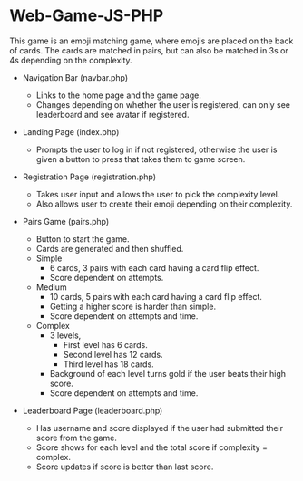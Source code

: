 # Web-Game-JS-PHP
This game is an emoji matching game, where emojis are placed on the back of cards. The cards are matched in pairs, but can also be matched in 3s or 4s depending on the complexity.

- Navigation Bar (navbar.php)
    - Links to the home page and the game page.
    - Changes depending on whether the user is registered, can only see leaderboard and see avatar if registered.

- Landing Page (index.php)
    - Prompts the user to log in if not registered, otherwise the user is given a button to press that takes them to game screen.

- Registration Page (registration.php)
    - Takes user input and allows the user to pick the complexity level.
    - Also allows user to create their emoji depending on their complexity.

- Pairs Game (pairs.php)
    - Button to start the game.
    - Cards are generated and then shuffled.
    - Simple 
        - 6 cards, 3 pairs with each card having a card flip effect.
        - Score dependent on attempts.
    - Medium 
        - 10 cards, 5 pairs with each card having a card flip effect.
        - Getting a higher score is harder than simple.
        - Score dependent on attempts and time.
    - Complex 
        - 3 levels, 
            - First level has 6 cards. 
            - Second level has 12 cards. 
            - Third level has 18 cards.
        - Background of each level turns gold if the user beats their high score.
        - Score dependent on attempts and time.

- Leaderboard Page (leaderboard.php)
    - Has username and score displayed if the user had submitted their score from the game.
    - Score shows for each level and the total score if complexity = complex.
    - Score updates if score is better than last score.


